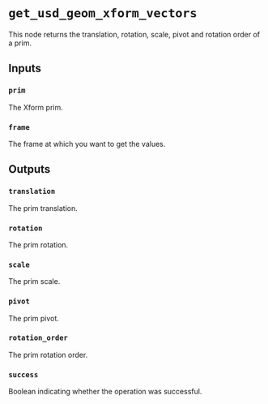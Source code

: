# `get_usd_geom_xform_vectors`

This node returns the translation, rotation, scale, pivot and rotation order of a prim.

## Inputs

### `prim`
The Xform prim. 

### `frame`
The frame at which you want to get the values. 

## Outputs

### `translation`
The prim translation. 

### `rotation`
The prim rotation. 

### `scale`
The prim scale. 

### `pivot`
The prim pivot. 

### `rotation_order`
The prim rotation order. 

### `success`
Boolean indicating whether the operation was successful.
